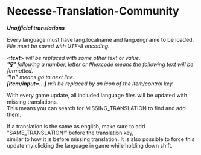 # Necesse-Translation-Community

***Unofficial translations***

Every language must have lang.localname and lang.engname to be loaded.      
*File must be saved with UTF-8 encoding.*

\<***text***> *will be replaced with some other text or value.*          
***"§"*** *following a number, letter or #hexcode means the following text will be formatted.*         
***"\n"*** *means go to next line.*             
***[item/input=...]*** *will be replaced by an icon of the item/control key.*          

With every game update, all included language files will be updated with missing translations.             
This means you can search for MISSING_TRANSLATION to find and add them.        

If a translation is the same as english, make sure to add "SAME_TRANSLATION:" before the translation key,         
similar to how it is before missing translation. It is also possible to force this update my clicking the language in game while holding down shift.         

